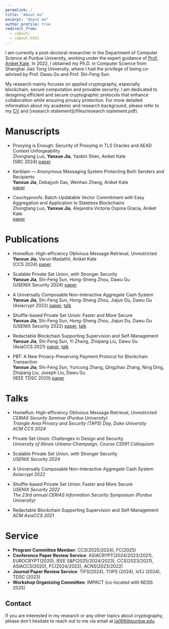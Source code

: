 ```yaml
---
permalink: /
title: "About me"
excerpt: "About me"
author_profile: true
redirect_from: 
  - /about/
  - /about.html
---
```


I am currently a post-doctoral researcher in the Department of Computer Science at Purdue University, working under the expert guidance of [Prof. Aniket Kate](https://www.cs.purdue.edu/homes/akate/). In 2022, I obtained my Ph.D. in Computer Science from Shanghai Jiao Tong University, where I had the privilege of being co-advised by Prof. Dawu Gu and Prof. Shi-Feng Sun.

My research mainly focuses on applied cryptography, especially blockchain, secure computation and provable security. I am dedicated to designing efficient and secure cryptographic protocols that enhance collaboration while ensuring privacy protection. For more detailed information about my academic and research background, please refer to my [CV](/files/CV.pdf) and [research statement](/files/research statement.pdf).



Manuscripts
=====



- Proxying is Enough: Security of Proxying in TLS Oracles and AEAD Context Unforgeability   
  Zhongtang Luo, **Yanxue Jia**, Yaobin Shen, Aniket Kate    
  (SBC 2024) [paper](https://eprint.iacr.org/2024/733)

- Kerblam — Anonymous Messaging System Protecting Both Senders and Recipients   
  **Yanxue Jia**, Debajyoti Das, Wenhao Zhang, Aniket Kate   
  [paper](/files/Kerblam.pdf)

- Cauchyproofs: Batch-Updatable Vector Commitment with Easy Aggregation and
Application to Stateless Blockchains   
  Zhongtang Luo, **Yanxue Jia**, Alejandra Victoria Ospina Gracia, Aniket Kate   
  [paper](/files/Cauchyproofs.pdf)


Publications
======

- HomeRun: High-efficiency Oblivious Message Retrieval, Unrestricted    
  **Yanxue Jia**, Varun Madathil, Aniket Kate      
  (CCS 2024) [paper](https://eprint.iacr.org/2024/188)

- Scalable Private Set Union, with Stronger Security    
  **Yanxue Jia**, Shi-Feng Sun, Hong-Sheng Zhou, Dawu Gu     
  (USENIX Security 2024) [paper](https://eprint.iacr.org/2024/922)

- A Universally Composable Non-Interactive Aggregate Cash System     
  **Yanxue Jia**, Shi-Feng Sun, Hong-Sheng Zhou, Jiajun Du, Dawu Gu   
  (Asiacrypt 2022) [paper](https://link.springer.com/chapter/10.1007/978-3-031-22963-3_25), [talk](https://www.youtube.com/watch?v=aokSL2T_pi8)
 
- Shuffle-based Private Set Union: Faster and More Secure          
  **Yanxue Jia**, Shi-Feng Sun, Hong-Sheng Zhou, Jiajun Du, Dawu Gu      
  (USENIX Security 2022) [paper](https://www.usenix.org/conference/usenixsecurity22/presentation/jia), [talk](https://www.youtube.com/watch?v=ePittYrIYdw)

- Redactable Blockchain Supporting Supervision and Self-Management    
  **Yanxue Jia**, Shi-Feng Sun, Yi Zhang, Zhiqiang Liu, Dawu Gu   
  (AsiaCCS 2021) [paper](https://dl.acm.org/doi/abs/10.1145/3433210.3453091), [talk](https://dl.acm.org/doi/10.1145/3433210.3453091)

- PBT: A New Privacy-Preserving Payment Protocol for Blockchain Transaction    
  **Yanxue Jia**, Shi-Feng Sun, Yuncong Zhang, Qingzhao Zhang, Ning Ding, Zhiqiang Liu, Joseph Liu, Dawu Gu   
  (IEEE TDSC 2020) [paper](https://ieeexplore.ieee.org/document/9103944)



Talks
======

- HomeRun: High-efficiency Oblivious Message Retrieval, Unrestricted   
  *CERIAS Security Seminar (Purdue University)*  
  *Triangle Area Privacy and Security (TAPS) Day, Duke University*    
  *ACM CCS 2024*  

- Private Set Union: Challenges in Design and Security   
  *University of Illinois Urbana-Champaign, Course CS591 Colloquium*   

- Scalable Private Set Union, with Stronger Security   
  *USENIX Security 2024*    

- A Universally Composable Non-Interactive Aggregate Cash System   
  *Asiacrypt 2022*   

- Shuffle-based Private Set Union: Faster and More Secure   
  *USENIX Security 2022*   
  *The 23rd annual CERIAS Information Security Symposium (Purdue University)*   
  
- Redactable Blockchain Supporting Supervision and Self-Management   
  *ACM AsiaCCS 2021*







Service
======
- **Program Committee Member**: CCS(2025/2024), FC(2025) 
- **Conference Paper Review Service**: ASIACRYPT(2024/2023/2021), EUROCRYPT(2020), IEEE S&P(2025/2024/2023), CCS(2023/2021), ASIACCS(2020), FC(2024/2022), ACNS(2023/2022)
- **Journal Paper Review Service**: TIFS(2024), TOPS (2024), IoTJ (2024), TDSC (2023)
- **Workshop Organizing Committee**: IMPACT (co-located with NDSS 2025)

<!-- For more info
------
More info about configuring academicpages can be found in [the guide](https://academicpages.github.io/markdown/). The [guides for the Minimal Mistakes theme](https://mmistakes.github.io/minimal-mistakes/docs/configuration/) (which this theme was forked from) might also be helpful. -->

Contact
------
If you are interested in my research or any other topics about cryptography, please don't hesitate to reach out to me via email at jia168@purdue.edu.
